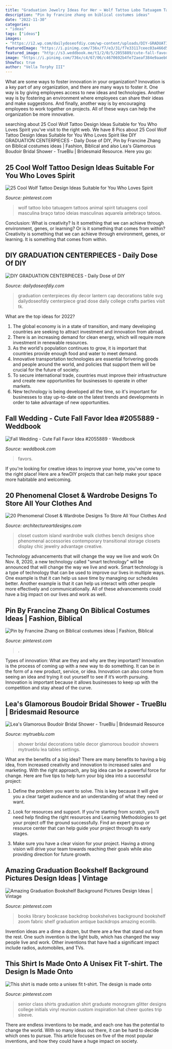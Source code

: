 ```yaml
---
title: "Graduation Jewelry Ideas For Her ~ Wolf Tattoo Lobo Tatuagem Tattoos Animal Spirit Tatuagens Cool Masculina Braço Tatoo Ideias Masculinas Aquarela Antebraço Tatoos"
description: "Pin by francine zhang on biblical costumes ideas"
date: "2022-11-30"
categories:
- "ideas"
tags: ["ideas"]
images:
- "https://i2.wp.com/dailydoseofdiy.com/wp-content/uploads/DIY-GRADUATION-CENTERPIECES.jpg?fit=600%2C1100&amp;ssl=1"
featuredImage: "https://i.pinimg.com/736x/f7/e3/31/f7e33117ceec03a466d55ab0746778be.jpg"
featured_image: "http://s3.weddbook.me/t1/2/0/5/2055889/cute-fall-favor-idea-favorite-favors-for-a-fun-wedding-pinterest.jpg"
image: "https://i.pinimg.com/736x/c4/67/06/c4670692b4fe72aeaf384e9aaeb0a7de.jpg"
ShowToc: true
author: "Vella Torphy III"
---
```



What are some ways to foster innovation in your organization?
Innovation is a key part of any organization, and there are many ways to foster it. One way is by giving employees access to new ideas and technologies. Another way is by fostering an environment where employees can share their ideas and make suggestions. And finally, another way is by encouraging employees to work together on projects. All of these ways can help the organization be more innovative.

	

		
searching about 25 Cool Wolf Tattoo Design Ideas Suitable for You Who Loves Spirit you've visit to the right web. We have 8 Pics about 25 Cool Wolf Tattoo Design Ideas Suitable for You Who Loves Spirit like DIY GRADUATION CENTERPIECES - Daily Dose of DIY, Pin by Francine Zhang on Biblical costumes ideas | Fashion, Biblical and also Lea&#039;s Glamorous Boudoir Bridal Shower - TrueBlu | Bridesmaid Resource. Here you go:
		
    
## 25 Cool Wolf Tattoo Design Ideas Suitable For You Who Loves Spirit

<img loading=lazy src="https://i.pinimg.com/736x/f7/e3/31/f7e33117ceec03a466d55ab0746778be.jpg" onerror="this.onerror=null;this.src='https://tse1.mm.bing.net/th?id=OIP.-xBIUeYo73QEJbeoYWe7SQHaJ3&amp;pid=15.1';" alt="25 Cool Wolf Tattoo Design Ideas Suitable for You Who Loves Spirit">

_Source: pinterest.com_

>wolf tattoo lobo tatuagem tattoos animal spirit tatuagens cool masculina braço tatoo ideias masculinas aquarela antebraço tatoos. 

	

Conclusion: What is creativity? Is it something that we can achieve through environment, genes, or learning? Or is it something that comes from within?
Creativity is something that we can achieve through environment, genes, or learning. It is something that comes from within.

    
## DIY GRADUATION CENTERPIECES - Daily Dose Of DIY

<img loading=lazy src="https://i2.wp.com/dailydoseofdiy.com/wp-content/uploads/DIY-GRADUATION-CENTERPIECES.jpg?fit=600%2C1100&amp;ssl=1" onerror="this.onerror=null;this.src='https://tse3.mm.bing.net/th?id=OIP.9DmknrVzv_nDnHH2xTWsIAHaNl&amp;pid=15.1';" alt="DIY GRADUATION CENTERPIECES - Daily Dose of DIY">

_Source: dailydoseofdiy.com_

>graduation centerpieces diy decor lantern cap decorations table svg dailydoseofdiy centerpiece grad dose daily college crafts parties visit tk. 

	

What are the top ideas for 2022?
1. The global economy is in a state of transition, and many developing countries are seeking to attract investment and innovation from abroad.
2. There is an increasing demand for clean energy, which will require more investment in renewable resources.
3. As the world's population continues to grow, it is important that countries provide enough food and water to meet demand.
4. Innovative transportation technologies are essential forivering goods and people around the world, and policies that support them will be crucial for the future of society.
5. To secure international trade, countries must improve their infrastructure and create new opportunities for businesses to operate in other markets.
6. New technology is being developed all the time, so it's important for businesses to stay up-to-date on the latest trends and developments in order to take advantage of new opportunities.

    
## Fall Wedding - Cute Fall Favor Idea #2055889 - Weddbook

<img loading=lazy src="http://s3.weddbook.me/t1/2/0/5/2055889/cute-fall-favor-idea-favorite-favors-for-a-fun-wedding-pinterest.jpg" onerror="this.onerror=null;this.src='https://tse3.mm.bing.net/th?id=OIP.aRMB6y8qHwgfRD8jybn6tgHaLI&amp;pid=15.1';" alt="Fall Wedding - Cute Fall Favor Idea #2055889 - Weddbook">

_Source: weddbook.com_

>favors. 

	

If you're looking for creative ideas to improve your home, you've come to the right place! Here are a fewDIY projects that can help make your space more habitable and welcoming.

    
## 20 Phenomenal Closet &amp; Wardrobe Designs To Store All Your Clothes And

<img loading=lazy src="https://www.architectureartdesigns.com/wp-content/uploads/2015/04/20-Phenomenal-Closet-Wardrobe-Designs-To-Store-All-Your-Clothes-And-Accessories-In-7-630x945.jpg" onerror="this.onerror=null;this.src='https://tse1.mm.bing.net/th?id=OIP.IRR74yvkfuKiOd3AQssmjAHaLH&amp;pid=15.1';" alt="20 Phenomenal Closet &amp; Wardrobe Designs To Store All Your Clothes And">

_Source: architectureartdesigns.com_

>closet custom island wardrobe walk clothes bench designs shoe phenomenal accessories contemporary transitional storage closets display chic jewelry advantage creative. 

	

Technology advancements that will change the way we live and work
On Nov. 8, 2020, a new technology called "smart technology" will be announced that will change the way we live and work. Smart technology is a type of technology that can be used to improve our lives in multiple ways. One example is that it can help us save time by managing our schedules better. Another example is that it can help us interact with other people more effectively and communicationally. All of these advancements could have a big impact on our lives and work as well.

    
## Pin By Francine Zhang On Biblical Costumes Ideas | Fashion, Biblical

<img loading=lazy src="https://i.pinimg.com/736x/2d/43/e0/2d43e08ef836e6cabfc9b7df12161cb8--biblical-costumes.jpg" onerror="this.onerror=null;this.src='https://tse4.mm.bing.net/th?id=OIP.TQOOqY_AxG1tWDHI_D2wNQHaPs&amp;pid=15.1';" alt="Pin by Francine Zhang on Biblical costumes ideas | Fashion, Biblical">

_Source: pinterest.com_

>. 

	

Types of innovation: What are they and why are they important?
Innovation is the process of coming up with a new way to do something. It can be in the form of a new product, service, or idea. Innovation can also come from seeing an idea and trying it out yourself to see if it’s worth pursuing. Innovation is important because it allows businesses to keep up with the competition and stay ahead of the curve.

    
## Lea&#039;s Glamorous Boudoir Bridal Shower - TrueBlu | Bridesmaid Resource

<img loading=lazy src="http://mytrueblu.com/wp-content/uploads/2014/04/0885-223-2561384404-O.jpg" onerror="this.onerror=null;this.src='https://tse1.mm.bing.net/th?id=OIP.DsVGmowoOKJ8XEwzBgfSAQHaLI&amp;pid=15.1';" alt="Lea&#039;s Glamorous Boudoir Bridal Shower - TrueBlu | Bridesmaid Resource">

_Source: mytrueblu.com_

>shower bridal decorations table decor glamorous boudoir showers mytrueblu lea tables settings. 

	

What are the benefits of a big idea?
There are many benefits to having a big idea, from increased creativity and innovation to increased sales and marketing. With the right approach, any big idea can be a powerful force for change. Here are five tips to help turn your big idea into a successful project:
1. Define the problem you want to solve. This is key because it will give you a clear target audience and an understanding of what they need or want.

2. Look for resources and support. If you're starting from scratch, you'll need help finding the right resources and Learning Methodologies to get your project off the ground successfully. Find an expert group or resource center that can help guide your project through its early stages.

3. Make sure you have a clear vision for your project. Having a strong vision will drive your team towards reaching their goals while also providing direction for future growth.

    
## Amazing Graduation Bookshelf Background Pictures Design Ideas | Vintage

<img loading=lazy src="https://i.pinimg.com/736x/af/f4/33/aff433d88da49ffeefd4c6598323cc79.jpg" onerror="this.onerror=null;this.src='https://tse3.mm.bing.net/th?id=OIP.aXtw8WiO26xyumJYP5NyNgHaFD&amp;pid=15.1';" alt="Amazing Graduation Bookshelf Background Pictures Design Ideas | Vintage">

_Source: pinterest.com_

>books library bookcase backdrop bookshelves background bookshelf zoom fabric shelf graduation antique backdrops amazing econlib. 

	

Invention ideas are a dime a dozen, but there are a few that stand out from the rest. One such invention is the light bulb, which has changed the way people live and work. Other inventions that have had a significant impact include radios, automobiles, and TVs.

    
## This Shirt Is Made Onto A Unisex Fit T-shirt. The Design Is Made Onto

<img loading=lazy src="https://i.pinimg.com/736x/c4/67/06/c4670692b4fe72aeaf384e9aaeb0a7de.jpg" onerror="this.onerror=null;this.src='https://tse3.mm.bing.net/th?id=OIP.MHDdQXTVrlRQF9nXLNyAQQHaL1&amp;pid=15.1';" alt="This shirt is made onto a unisex fit t-shirt. The design is made onto">

_Source: pinterest.com_

>senior class shirts graduation shirt graduate monogram glitter designs college initials vinyl reunion custom inspiration hat cheer quotes trip sleeve. 

	

There are endless inventions to be made, and each one has the potential to change the world. With so many ideas out there, it can be hard to decide which ones to pursue. This article focuses on five of the most popular inventions, and how they could have a huge impact on society.

